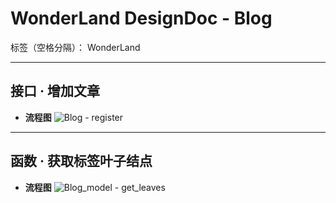 ﻿# WonderLand DesignDoc - Blog

标签（空格分隔）： WonderLand

---

## **接口 · 增加文章**

- **流程图**
![Blog - register](http://images2017.cnblogs.com/blog/885520/201711/885520-20171101205040763-1094251250.png)


---

## **函数 · 获取标签叶子结点**

- **流程图**
![Blog_model - get_leaves](http://images2017.cnblogs.com/blog/886317/201711/886317-20171103123225170-976303099.png)








